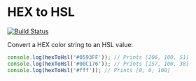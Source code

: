 
# HEX to HSL

[![Build Status](https://travis-ci.org/adriantoine/hex-to-hsl.svg?branch=master)](https://travis-ci.org/adriantoine/hex-to-hsl)

Convert a HEX color string to an HSL value:

```js
console.log(hexToHsl('#0593FF')); // Prints [206, 100, 51]
console.log(hexToHsl('#00C176')); // Prints [157, 100, 38]
console.log(hexToHsl('#fff')); // Prints [0, 0, 100]
```
